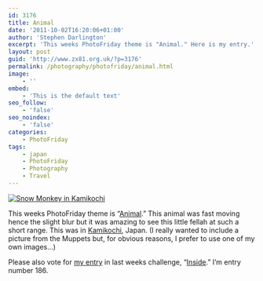 ```yaml
---
id: 3176
title: Animal
date: '2011-10-02T16:20:06+01:00'
author: 'Stephen Darlington'
excerpt: 'This weeks PhotoFriday theme is "Animal." Here is my entry.'
layout: post
guid: 'http://www.zx81.org.uk/?p=3176'
permalink: /photography/photofriday/animal.html
image:
    - ''
embed:
    - 'This is the default text'
seo_follow:
    - 'false'
seo_noindex:
    - 'false'
categories:
    - PhotoFriday
tags:
    - japan
    - PhotoFriday
    - Photography
    - Travel
---
```


[![Snow Monkey in Kamikochi](https://i0.wp.com/farm5.static.flickr.com/4129/5094350498_dbf55f9f40.jpg?resize=333%2C500)](http://www.flickr.com/photos/stephendarlington/5094350498/ "Snow Monkey in Kamikochi by stephendarlington, on Flickr")

This weeks PhotoFriday theme is “[Animal](http://www.photofriday.com/archives/challenge/001123.php).” This animal was fast moving hence the slight blur but it was amazing to see this little fellah at such a short range. This was in [Kamikochi](http://www.zx81.org.uk/travel/japan-kamikochi.html), Japan. (I really wanted to include a picture from the Muppets but, for obvious reasons, I prefer to use one of my own images…)

Please also vote for [my entry](http://www.zx81.org.uk/photography/photofriday/inside.html) in last weeks challenge, “[Inside](http://www.photofriday.com/linkviewer.php?id=1121).” I’m entry number 186.